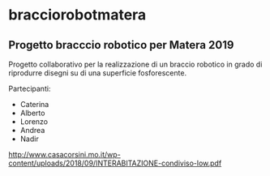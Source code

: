 # bracciorobotmatera

## Progetto bracccio robotico per Matera 2019

Progetto collaborativo per la realizzazione di un braccio robotico in grado di riprodurre disegni su di una superficie fosforescente.

Partecipanti:
* Caterina
* Alberto
* Lorenzo
* Andrea
* Nadir

http://www.casacorsini.mo.it/wp-content/uploads/2018/09/INTERABITAZIONE-condiviso-low.pdf

